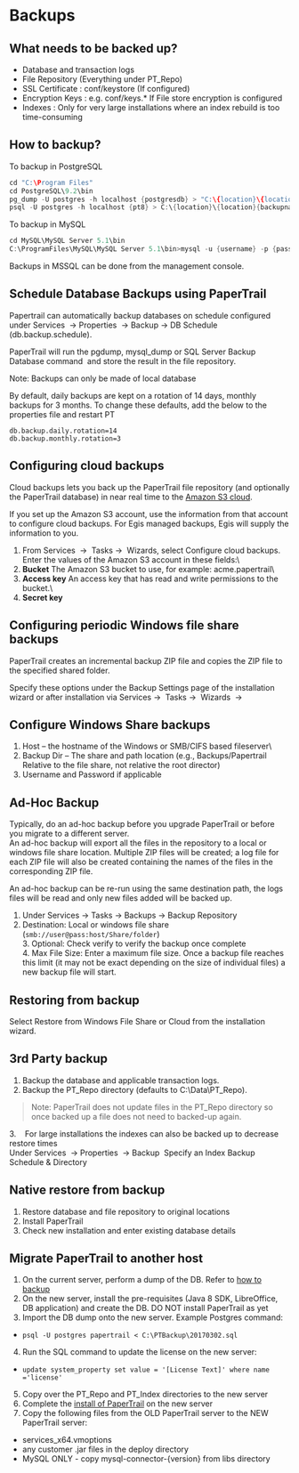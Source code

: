 # Backups

What needs to be backed up?
---------------------------

-   Database and transaction logs
-   File Repository (Everything under PT\_Repo)
-   SSL Certificate : conf/keystore (If configured)
-   Encryption Keys : e.g. conf/keys.\* If File store encryption is
    configured
-   Indexes : Only for very large installations where an index rebuild
    is too time-consuming


How to backup?
--------------

To backup in PostgreSQL 

```java
cd "C:\Program Files"
cd PostgreSQL\9.2\bin
pg_dump -U postgres -h localhost {postgresdb} > "C:\{location}\{location}{backupname}.sql"
psql -U postgres -h localhost {pt8} > C:\{location}\{location}{backupname}.restore.sql
```

To backup in MySQL 

```java
cd MySQL\MySQL Server 5.1\bin
C:\ProgramFiles\MySQL\MySQL Server 5.1\bin>mysql -u {username} -p {password} {MYSQL db} < "e:\database.sql"
```

Backups in MSSQL can be done from the management console.

Schedule Database Backups using PaperTrail
------------------------------------------


 Papertrail can automatically backup databases on schedule configured
under Services  → Properties  → Backup → DB Schedule
(db.backup.schedule).

 PaperTrail will run the pgdump, mysql\_dump or SQL Server Backup
Database command  and store the result in the file repository. 

Note: Backups can only be made of local database

By default, daily backups are kept on a rotation of 14 days, monthly backups for 3 months. To change these defaults, add the below to the properties file and restart PT
```
db.backup.daily.rotation=14
db.backup.monthly.rotation=3
```


 Configuring cloud backups
--------------------------

Cloud backups lets you back up the PaperTrail file repository (and optionally the PaperTrail database) in near real time to the [Amazon S3 cloud](http://aws.amazon.com/s3/).

 If you set up the Amazon S3 account, use the information from that
account to configure cloud backups. For Egis managed backups, Egis will
supply the information to you.

 1. From Services  →  Tasks →  Wizards, select Configure cloud backups.
Enter the values of the Amazon S3 account in these fields:\
 2. **Bucket** The Amazon S3 bucket to use, for example:
acme.papertrail\
 3. **Access key** An access key that has read and write permissions to
the bucket.\
 4. **Secret key**

Configuring periodic Windows file share backups
-----------------------------------------------

PaperTrail creates an incremental backup ZIP file and copies the ZIP
file to the specified shared folder.  

Specify these options under the Backup Settings page of the
installation wizard or after installation via Services →  Tasks → 
Wizards  → 

Configure Windows Share backups
-------------------------------

1. Host – the hostname of the Windows or SMB/CIFS based fileserver\
1. Backup Dir – The share and path location (e.g.,
Backups/Papertrail Relative to the file share, not relative the root
director)
1. Username and Password if applicable

Ad-Hoc Backup
-------------

Typically, do an ad-hoc backup before you upgrade PaperTrail or before
you migrate to a different server.  
 An ad-hoc backup will export all the files in the repository to a local
or windows file share location. Multiple ZIP files will be created; a
log file for each ZIP file will also be created containing the names of
the files in the corresponding ZIP file.  

 An ad-hoc backup can be re-run using the same destination path, the
logs files will be read and only new files added will be backed up.  
1. Under Services → Tasks → Backups → Backup Repository  
2. Destination: Local or windows file share
(`smb://user@pass:host/Share/folder`)  
3. Optional: Check verify to verify the backup once complete  
4. Max File Size: Enter a maximum file size. Once a backup file
reaches this limit (it may not be exact depending on the size of
individual files) a new backup file will start.

Restoring from backup
---------------------

Select Restore from Windows File Share or Cloud from the installation
wizard.

3rd Party backup
----------------

1. Backup the database and applicable transaction logs.
2. Backup the PT\_Repo directory (defaults to C:\\Data\\PT\_Repo).

> Note: PaperTrail does not update files in the PT\_Repo directory so once
backed up a file does not need to backed-up again.

3.    For large installations the indexes can also be backed up to
decrease restore times  
 Under Services  → Properties  → Backup  Specify an Index Backup
Schedule & Directory

Native restore from backup
--------------------------

1. Restore database and file repository to original locations
2. Install PaperTrail
3. Check new installation and enter existing database details

## Migrate PaperTrail to another host
1. On the current server, perform a dump of the DB. Refer to [how to backup](backups-text.md/#how-to-backup)
2. On the new server, install the pre-requisites (Java 8 SDK, LibreOffice, DB application) and create the DB. DO NOT install PaperTrail as yet
3. Import the DB dump onto the new server. Example Postgres command:
 * `psql -U postgres papertrail < C:\PTBackup\20170302.sql`
4. Run the SQL command to update the license on the new server:
 * `update system_property set value = '[License Text]' where name ='license'`
5. Copy over the PT_Repo and PT_Index directories to the new server
6. Complete the [install of PaperTrail](../installation/server-installation.md) on the new server
7. Copy the following files from the OLD PaperTrail server to the NEW PaperTrail server:
 * services_x64.vmoptions
 * any customer .jar files in the deploy directory
 * MySQL ONLY - copy mysql-connector-{version} from libs directory
